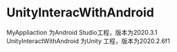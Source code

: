 # UnityInteracWithAndroid

MyAppliaction 为Android Studio工程，版本为2020.3.1
UnityInteractWithAndroid 为Unity 工程，版本为2020.2.6f1
